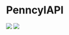 # PenncylAPI

[![](https://img.shields.io/badge/Treidex-PenncylAPI-success)](https://google.com)
![](https://img.shields.io/badge/PenncylAPI-Alpha-success)
